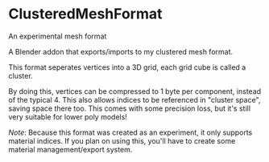 # ClusteredMeshFormat
An experimental mesh format


A Blender addon that exports/imports to my clustered mesh format.


This format seperates vertices into a 3D grid, each grid cube is called a cluster. 


By doing this, vertices can be compressed to 1 byte per component, instead of the typical 4. This also allows indices to be referenced in "cluster space", saving space there too. This comes with some precision loss, but it's still very suitable for lower poly models!


*Note*: Because this format was created as an experiment, it only supports material indices. If you plan on using this, you'll have to create some material management/export system.